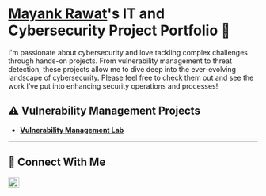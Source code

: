 # <a href="https://www.linkedin.com/in/mayank---rawat/">Mayank Rawat</a>'s IT and Cybersecurity Project Portfolio 🔐

I'm passionate about cybersecurity and love tackling complex challenges through hands-on projects. From vulnerability management to threat detection, these projects allow me to dive deep into the ever-evolving landscape of cybersecurity. Please feel free to check them out and see the work I’ve put into enhancing security operations and processes!


## ⚠️ Vulnerability Management Projects

- **[Vulnerability Management Lab](https://github.com/may-sec/Projects/tree/main/Vulnerability%20Management%20Tenable)**

<hr/>

## 🤳 Connect With Me

[<img align="left" alt="mayank | Linkedin" width="22px" src="https://img.icons8.com/?size=100&id=85044&format=png&color=000000" />][Linkedin]

[linkedin]: https://www.linkedin.com/in/mayank---rawat/

<!--
<img width="35" alt="image" src="https://github.com/user-attachments/assets/2f41c7cd-5ea8-4475-b451-a37161b6c3fb"> 
<img width="35" alt="image" src="https://github.com/user-attachments/assets/77649969-9910-4994-8b96-74a116cfb2a8">
-->
